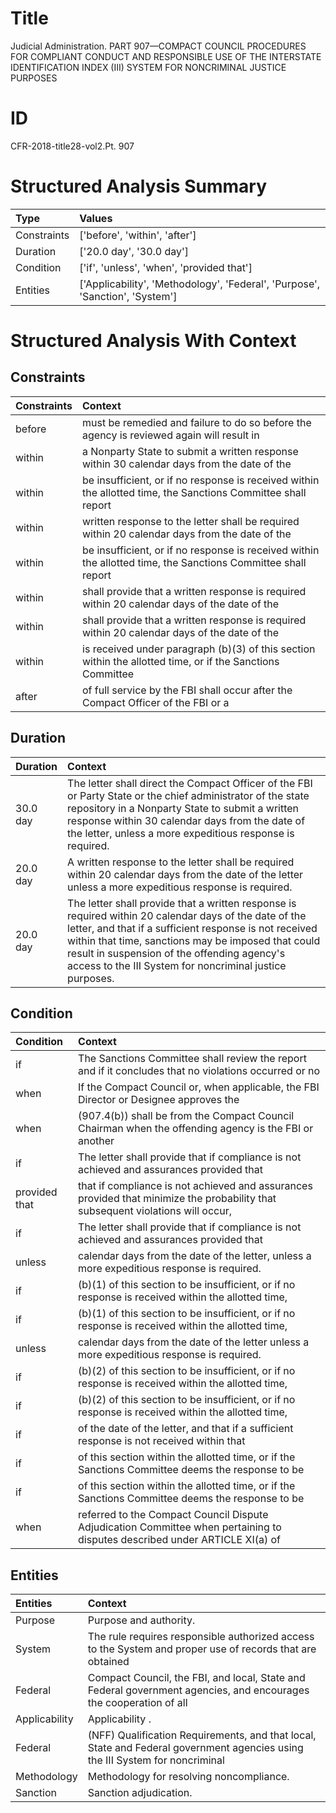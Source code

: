 # Title

 Judicial Administration. PART 907—COMPACT COUNCIL PROCEDURES FOR COMPLIANT CONDUCT AND RESPONSIBLE USE OF THE INTERSTATE IDENTIFICATION INDEX (III) SYSTEM FOR NONCRIMINAL JUSTICE PURPOSES


# ID

 CFR-2018-title28-vol2.Pt. 907


# Structured Analysis Summary

| Type        | Values                                                                       |
|:------------|:-----------------------------------------------------------------------------|
| Constraints | ['before', 'within', 'after']                                                |
| Duration    | ['20.0 day', '30.0 day']                                                     |
| Condition   | ['if', 'unless', 'when', 'provided that']                                    |
| Entities    | ['Applicability', 'Methodology', 'Federal', 'Purpose', 'Sanction', 'System'] |


# Structured Analysis With Context

 


## Constraints

| Constraints   | Context                                                                                                       |
|:--------------|:--------------------------------------------------------------------------------------------------------------|
| before        | must be remedied and failure to do so before the agency is reviewed again will result in                      |
| within        | a Nonparty State to submit a written response within 30 calendar days from the date of the                    |
| within        | be insufficient, or if no response is received within the allotted time, the Sanctions Committee shall report |
| within        | written response to the letter shall be required within 20 calendar days from the date of the                 |
| within        | be insufficient, or if no response is received within the allotted time, the Sanctions Committee shall report |
| within        | shall provide that a written response is required within 20 calendar days of the date of the                  |
| within        | shall provide that a written response is required within 20 calendar days of the date of the                  |
| within        | is received under paragraph (b)(3) of this section within the allotted time, or if the Sanctions Committee    |
| after         | of full service by the FBI shall occur after the Compact Officer of the FBI or a                              |


## Duration

| Duration   | Context                                                                                                                                                                                                                                                                                                                           |
|:-----------|:----------------------------------------------------------------------------------------------------------------------------------------------------------------------------------------------------------------------------------------------------------------------------------------------------------------------------------|
| 30.0 day   | The letter shall direct the Compact Officer of the FBI or Party State or the chief administrator of the state repository in a Nonparty State to submit a written response within 30 calendar days from the date of the letter, unless a more expeditious response is required.                                                    |
| 20.0 day   | A written response to the letter shall be required within 20 calendar days from the date of the letter unless a more expeditious response is required.                                                                                                                                                                            |
| 20.0 day   | The letter shall provide that a written response is required within 20 calendar days of the date of the letter, and that if a sufficient response is not received within that time, sanctions may be imposed that could result in suspension of the offending agency's access to the III System for noncriminal justice purposes. |


## Condition

| Condition     | Context                                                                                                                         |
|:--------------|:--------------------------------------------------------------------------------------------------------------------------------|
| if            | The Sanctions Committee shall review the report and  if it concludes that no violations occurred or no                          |
| when          | If the Compact Council or,  when applicable, the FBI Director or Designee approves the                                          |
| when          | (907.4(b)) shall be from the Compact Council Chairman when the offending agency is the FBI or another                           |
| if            | The letter shall provide that  if compliance is not achieved and assurances provided that                                       |
| provided that | that if compliance is not achieved and assurances provided that minimize the probability that subsequent violations will occur, |
| if            | The letter shall provide that  if compliance is not achieved and assurances provided that                                       |
| unless        | calendar days from the date of the letter, unless  a more expeditious response is required.                                     |
| if            | (b)(1) of this section to be insufficient, or if no response is received within the allotted time,                              |
| if            | (b)(1) of this section to be insufficient, or if no response is received within the allotted time,                              |
| unless        | calendar days from the date of the letter unless  a more expeditious response is required.                                      |
| if            | (b)(2) of this section to be insufficient, or if no response is received within the allotted time,                              |
| if            | (b)(2) of this section to be insufficient, or if no response is received within the allotted time,                              |
| if            | of the date of the letter, and that if a sufficient response is not received within that                                        |
| if            | of this section within the allotted time, or if the Sanctions Committee deems the response to be                                |
| if            | of this section within the allotted time, or if the Sanctions Committee deems the response to be                                |
| when          | referred to the Compact Council Dispute Adjudication Committee when pertaining to disputes described under ARTICLE XI(a) of     |


## Entities

| Entities      | Context                                                                                                                      |
|:--------------|:-----------------------------------------------------------------------------------------------------------------------------|
| Purpose       | Purpose  and authority.                                                                                                      |
| System        | The rule requires responsible authorized access to the  System and proper use of records that are obtained                   |
| Federal       | Compact Council, the FBI, and local, State and Federal government agencies, and encourages the cooperation of all            |
| Applicability | Applicability .                                                                                                              |
| Federal       | (NFF) Qualification Requirements, and that local, State and Federal government agencies using the III System for noncriminal |
| Methodology   | Methodology  for resolving noncompliance.                                                                                    |
| Sanction      | Sanction  adjudication.                                                                                                      |



